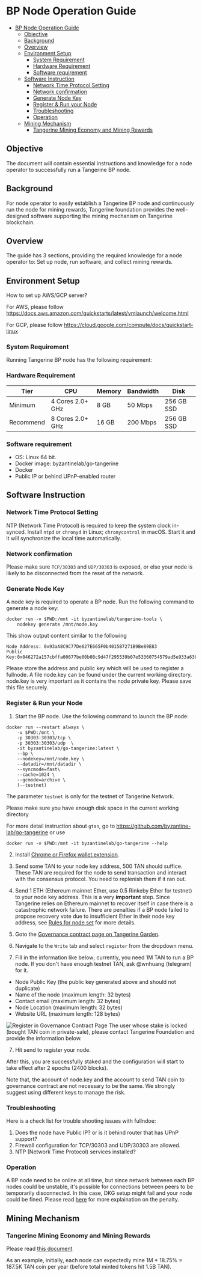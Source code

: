 # BP Node Operation Guide

- [BP Node Operation Guide](#bp-node-operation-guide)
  - [Objective](#objective)
  - [Background](#background)
  - [Overview](#overview)
  - [Environment Setup](#environment-setup)
    - [System Requirement](#system-requirement)
    - [Hardware Requirement](#hardware-requirement)
    - [Software requirement](#software-requirement)
  - [Software Instruction](#software-instruction)
    - [Network Time Protocol Setting](#network-time-protocol-setting)
    - [Network confirmation](#network-confirmation)
    - [Generate Node Key](#generate-node-key)
    - [Register & Run your Node](#register--run-your-node)
    - [Troubleshooting](#troubleshooting)
    - [Operation](#operation)
  - [Mining Mechanism](#mining-mechanism)
    - [Tangerine Mining Economy and Mining Rewards](#tangerine-mining-economy-and-mining-rewards)

## Objective

The document will contain essential instructions and knowledge for a node operator to successfully run a Tangerine BP node.

## Background

For node operator to easily establish a Tangerine BP node and continuously run the node for mining rewards, Tangerine foundation provides the well-designed software supporting the mining mechanism on Tangerine blockchain.

## Overview

The guide has 3 sections, providing the required knowledge for a node operator to: Set up node, run software, and collect mining rewards.

## Environment Setup

How to set up AWS/GCP server?

For AWS, please follow https://docs.aws.amazon.com/quickstarts/latest/vmlaunch/welcome.html

For GCP, please follow https://cloud.google.com/compute/docs/quickstart-linux

### System Requirement

Running Tangerine BP node has the following requirement:

### Hardware Requirement

| Tier      | CPU              | Memory | Bandwidth | Disk       |
| --------- | ---------------- | ------ | --------- | ---------- |
| Minimum   | 4 Cores 2.0+ GHz | 8 GB   | 50 Mbps   | 256 GB SSD |
| Recommend | 8 Cores 2.0+ GHz | 16 GB  | 200 Mbps  | 256 GB SSD |

### Software requirement

- OS: Linux 64 bit.
- Docker image: byzantinelab/go-tangerine
- Docker
- Public IP or behind UPnP-enabled router

## Software Instruction

### Network Time Protocol Setting

NTP (Network Time Protocol) is required to keep the system clock in-synced.
Install `ntpd` or `chronyd` in Linux; `chronycontrol` in macOS.
Start it and it will synchronize the local time automatically.

### Network confirmation

Please make sure `TCP/30303` and `UDP/30303` is exposed, or else your node is likely to be disconnected from the reset of the network.

### Generate Node Key

A node key is required to operate a BP node. Run the following command to generate a node key:

    docker run -v $PWD:/mnt -it byzantinelab/tangerine-tools \
        nodekey generate /mnt/node.key

This show output content similar to the following

    Node Address: 0x93aA8C9C77De627E665F0b4015B7271B9Be89E83
    Public Key:0x046272a157cbffa00677be00b08c9d47f295539b07e53360754579ad5e933a638ba58dcf850484e7d40b8bc163a920082b2500ee54968db7155c6231c7e4eed592

Please store the address and public key which will be used to register a fullnode.
A file node.key can be found under the current working directory. node.key is very important as it contains the node private key. Please save this file securely.

### Register & Run your Node

1. Start the BP node. Use the following command to launch the BP node:

```
docker run --restart always \
    -v $PWD:/mnt \
    -p 30303:30303/tcp \
    -p 30303:30303/udp  \
    -it byzantinelab/go-tangerine:latest \
    --bp \
    --nodekey=/mnt/node.key \
    --datadir=/mnt/datadir \
    --syncmode=fast\
    --cache=1024 \
    --gcmode=archive \
    (--testnet)
```

The parameter `testnet` is only for the testnet of Tangerine Network.

Please make sure you have enough disk space in the current working directory

For more detail instruction about `gtan`, go to https://github.com/byzantine-lab/go-tangerine or use

    docker run -v $PWD:/mnt -it byzantinelab/go-tangerine --help

2. Install [Chrome or Firefox wallet extension](Create-Wallet.md).
3. Send some TAN to your node key address, 500 TAN should suffice. These TAN are required for the node to send transaction and interact with the consensus protocol. You need to replenish them if it ran out.
4. Send 1 ETH (Ethereum mainnet Ether, use 0.5 Rinkeby Ether for testnet) to your node key address. This is a very **important** step. Since Tangerine relies on Ethereum mainnet to recover itself in case there is a catastrophic network failure. There are penalties if a BP node failed to propose recovery vote due to insufficient Ether in their node key address, see [Rules for node set](Rule-for-the-node-set.md) for more details.
5. Goto the [Governance contract page on Tangerine Garden](https://testnet.tangerine.garden/address/0x246FcDE58581e2754f215A523C0718C4BFc8041F).
6. Navigate to the `Write` tab and select `register` from the dropdown menu.

7. Fill in the information like below; currently, you need 1M TAN to run a BP node. If you don't have enough testnet TAN, ask @wnhuang (telegram) for it.

- Node Public Key (the public key generated above and should not duplicate)
- Name of the node (maximum length: 32 bytes)
- Contact email (maximum length: 32 bytes)
- Node Location (maximum length: 32 bytes)
- Website URL (maximum length: 128 bytes)

![Register in Governance Contract Page](https://i.imgur.com/fWg7RcI.png)
The user whose stake is locked (bought TAN coin in private-sale), please contact Tangerine Foundation and provide the information below.

7. Hit send to register your node.

After this, you are successfully staked and the configuration will start to take effect after 2 epochs (2400 blocks).

Note that, the account of node.key and the account to send TAN coin to governance contract are not necessary to be the same. We strongly suggest using different keys to manage the risk.

### Troubleshooting

Here is a check list for trouble shooting issues with fullndoe:

1. Does the node have Public IP? or is it behind router that has UPnP support?
2. Firewall configuration for TCP/30303 and UDP/30303 are allowed.
3. NTP (Network Time Protocol) services installed?

### Operation

A BP node need to be online at all time, but since network between each BP nodes could be unstable, it's possible for connections between peers to be temporarily disconnected. In this case, DKG setup might fail and your node could be fined. Please read [here](Rules-for-the-node-set.md#Penalty) for more explaination on the penalty.

## Mining Mechanism

### Tangerine Mining Economy and Mining Rewards

Please read [this document](Cryptoeconomics.md)

As an example, initially, each node can expectedly mine 1M \* 18.75% = 187.5K TAN coin per year (before total minted tokens hit 1.5B TAN).
